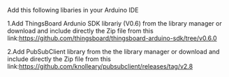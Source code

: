Add this following libaries in your Arduino IDE


1.Add ThingsBoard Ardunio SDK librariy (V0.6) from the library manager or download and include directly the Zip file from this 
link:https://github.com/thingsboard/thingsboard-arduino-sdk/tree/v0.6.0

2.Add PubSubClient library from the the library manager or download and include directly the Zip file from this link:https://github.com/knolleary/pubsubclient/releases/tag/v2.8